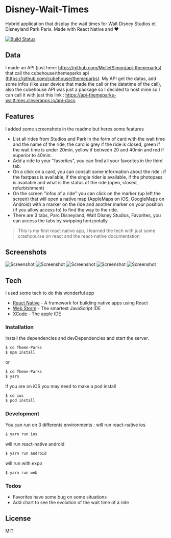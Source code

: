 # Disney-Wait-Times
Hybrid application that display the wait times for Walt Disney Studios et Disneyland Park Paris. Made with React Native and ❤️

[![Build Status](https://travis-ci.org/joemccann/dillinger.svg?branch=master)](https://travis-ci.org/joemccann/dillinger)

## Data
I made an API (just here: https://github.com/MolletSimon/api-themeparks) that call the cubehouse/themeparks api (https://github.com/cubehouse/themeparks).
My API get the datas, add some infos (like user device that made the call or the datetime of the call), also the cubehouse API was just a package so I decided to host mine so I can call it with just this link : https://api-themeparks-waittimes.cleverapps.io/api-docs

## Features
I added some screenshots in the readme but heres some features
  - List all rides from Studios and Park in the form of card with the wait time and the name of the ride, the card is grey if the ride is closed, green if the wait time is under 20min, yellow if between 20 and 40min and red if superior to 40min.
  - Add a ride to your "favorites", you can find all your favorites in the third tab.
  - On a click on a card, you can consult some information about the ride : if the fastpass is available, if the single rider is available, if the photopass is available and what is the status of the ride (open, closed, refurbishment)
  - On the screen "infos of a ride" you can click on the marker (up left the screen) that will open a native map (AppleMaps on iOS, GoogleMaps on Android) with a marker on the ride and another marker on your position (if you allow access to) to find the way to the ride.
  - There are 3 tabs, Parc Disneyland, Walt Disney Studios, Favorites, you can access the tabs by swipping horizontally


> This is my first react native app, I learned the tech with just some crashcourse on react and the react-native documentation


## Screenshots
![Screenshot](https://github.com/MolletSimon/Disney-Wait-Times/blob/master/screenshots/disney_park.png)
![Screenshot](https://github.com/MolletSimon/Disney-Wait-Times/blob/master/screenshots/favorites.png)
![Screenshot](https://github.com/MolletSimon/Disney-Wait-Times/blob/master/screenshots/info_ride.png)
![Screenshot](https://github.com/MolletSimon/Disney-Wait-Times/blob/master/screenshots/map.png)
![Screenshot](https://github.com/MolletSimon/Disney-Wait-Times/blob/master/screenshots/studio.png)


## Tech

I used some tech to do this wonderful app

* [React Native] - A framework for building native apps using React
* [Web Storm] - The smartest JavaScript IDE
* [XCode] - The apple IDE

### Installation

Install the dependencies and devDependencies and start the server.

```sh
$ cd Theme-Parks
$ npm install
```
or
```sh
$ cd Theme-Parks
$ yarn
```

If you are on iOS you may need to make a pod install 
```sh
$ cd ios
$ pod install
```


### Development

You can run on 3 differents environments :
will run react-native ios
```sh
$ yarn run ios
```
will run react-native android
```sh
$ yarn run android
```
will run with expo 
```sh
$ yarn run web
```

### Todos

 - Favorites have some bug on some situations
 - Add chart to see the evolution of the wait time of a ride

License
----

MIT





   [React Native]: <https://reactnative.dev>
   [Web Storm]: <https://www.jetbrains.com/fr-fr/webstorm/>
   [XCode]: <https://apps.apple.com/fr/app/xcode/id497799835?mt=12>


